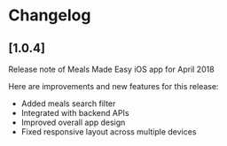# Changelog

## [1.0.4]

Release note of Meals Made Easy iOS app for April 2018

Here are improvements and new features for this release:

- Added meals search filter
- Integrated with backend APIs
- Improved overall app design
- Fixed responsive layout across multiple devices
